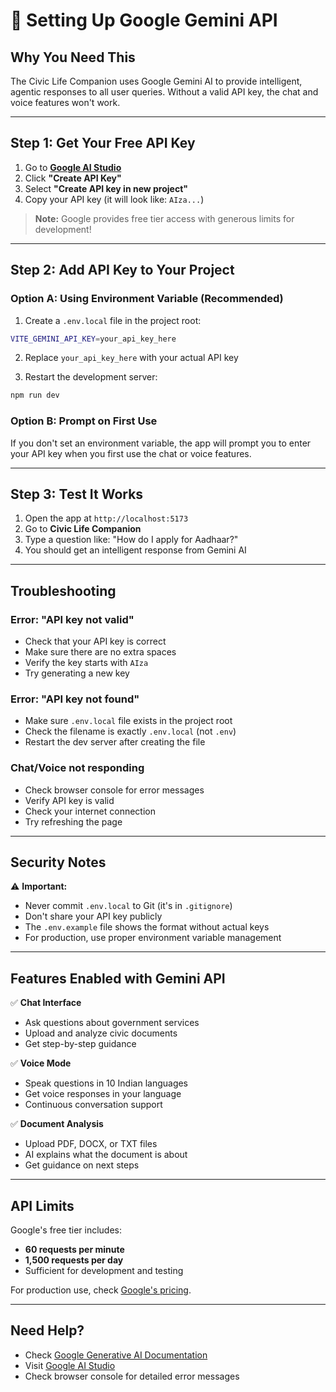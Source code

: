 # 🔑 Setting Up Google Gemini API

## Why You Need This
The Civic Life Companion uses Google Gemini AI to provide intelligent, agentic responses to all user queries. Without a valid API key, the chat and voice features won't work.

---

## Step 1: Get Your Free API Key

1. Go to **[Google AI Studio](https://makersuite.google.com/app/apikey)**
2. Click **"Create API Key"**
3. Select **"Create API key in new project"**
4. Copy your API key (it will look like: `AIza...`)

> **Note:** Google provides free tier access with generous limits for development!

---

## Step 2: Add API Key to Your Project

### Option A: Using Environment Variable (Recommended)

1. Create a `.env.local` file in the project root:
```bash
VITE_GEMINI_API_KEY=your_api_key_here
```

2. Replace `your_api_key_here` with your actual API key

3. Restart the development server:
```bash
npm run dev
```

### Option B: Prompt on First Use

If you don't set an environment variable, the app will prompt you to enter your API key when you first use the chat or voice features.

---

## Step 3: Test It Works

1. Open the app at `http://localhost:5173`
2. Go to **Civic Life Companion**
3. Type a question like: "How do I apply for Aadhaar?"
4. You should get an intelligent response from Gemini AI

---

## Troubleshooting

### Error: "API key not valid"
- Check that your API key is correct
- Make sure there are no extra spaces
- Verify the key starts with `AIza`
- Try generating a new key

### Error: "API key not found"
- Make sure `.env.local` file exists in the project root
- Check the filename is exactly `.env.local` (not `.env`)
- Restart the dev server after creating the file

### Chat/Voice not responding
- Check browser console for error messages
- Verify API key is valid
- Check your internet connection
- Try refreshing the page

---

## Security Notes

⚠️ **Important:**
- Never commit `.env.local` to Git (it's in `.gitignore`)
- Don't share your API key publicly
- The `.env.example` file shows the format without actual keys
- For production, use proper environment variable management

---

## Features Enabled with Gemini API

✅ **Chat Interface**
- Ask questions about government services
- Upload and analyze civic documents
- Get step-by-step guidance

✅ **Voice Mode**
- Speak questions in 10 Indian languages
- Get voice responses in your language
- Continuous conversation support

✅ **Document Analysis**
- Upload PDF, DOCX, or TXT files
- AI explains what the document is about
- Get guidance on next steps

---

## API Limits

Google's free tier includes:
- **60 requests per minute**
- **1,500 requests per day**
- Sufficient for development and testing

For production use, check [Google's pricing](https://ai.google.dev/pricing).

---

## Need Help?

- Check [Google Generative AI Documentation](https://ai.google.dev/docs)
- Visit [Google AI Studio](https://makersuite.google.com/)
- Check browser console for detailed error messages
